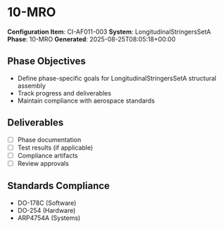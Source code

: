 # 10-MRO

**Configuration Item**: CI-AF011-003
**System**: LongitudinalStringersSetA
**Phase**: 10-MRO
**Generated**: 2025-08-25T08:05:18+00:00

## Phase Objectives
- Define phase-specific goals for LongitudinalStringersSetA structural assembly
- Track progress and deliverables
- Maintain compliance with aerospace standards

## Deliverables
- [ ] Phase documentation
- [ ] Test results (if applicable)
- [ ] Compliance artifacts
- [ ] Review approvals

## Standards Compliance
- DO-178C (Software)
- DO-254 (Hardware)
- ARP4754A (Systems)


